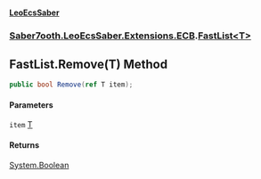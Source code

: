#### [LeoEcsSaber](index.md 'index')
### [Saber7ooth.LeoEcsSaber.Extensions.ECB](Saber7ooth.LeoEcsSaber.Extensions.ECB.md 'Saber7ooth.LeoEcsSaber.Extensions.ECB').[FastList&lt;T&gt;](FastList_T_.md 'Saber7ooth.LeoEcsSaber.Extensions.ECB.FastList<T>')

## FastList<T>.Remove(T) Method

```csharp
public bool Remove(ref T item);
```
#### Parameters

<a name='Saber7ooth.LeoEcsSaber.Extensions.ECB.FastList_T_.Remove(T).item'></a>

`item` [T](FastList_T_.md#Saber7ooth.LeoEcsSaber.Extensions.ECB.FastList_T_.T 'Saber7ooth.LeoEcsSaber.Extensions.ECB.FastList<T>.T')

#### Returns
[System.Boolean](https://docs.microsoft.com/en-us/dotnet/api/System.Boolean 'System.Boolean')